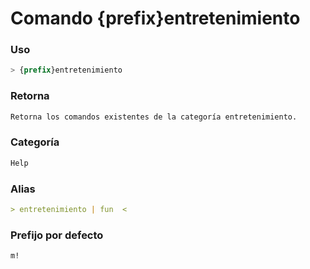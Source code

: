 # Comando {prefix}entretenimiento

### Uso
```css
> {prefix}entretenimiento
```

### Retorna
```md
Retorna los comandos existentes de la categoría entretenimiento.
```

### Categoría
```md
Help
```

### Alias
```md
> entretenimiento | fun  <
```

### Prefijo por defecto
```css
m!
```